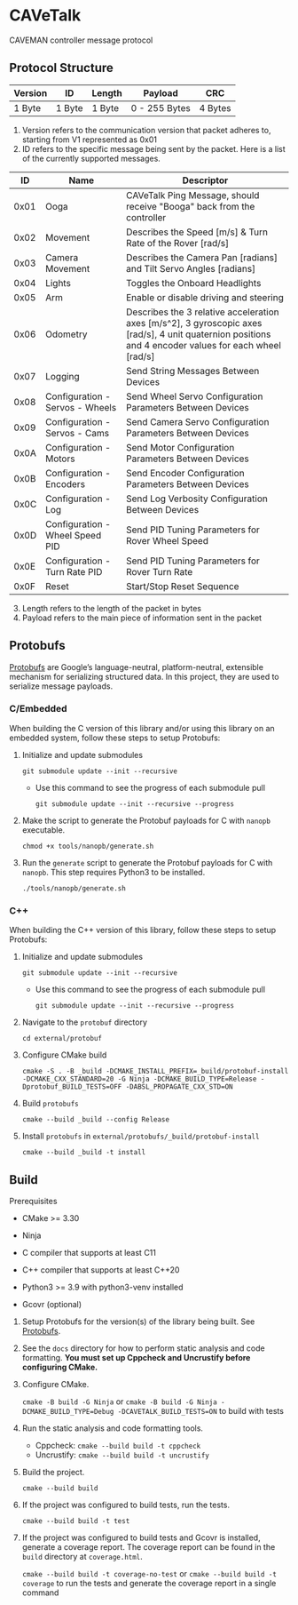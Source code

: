 # CAVeTalk

CAVEMAN controller message protocol

## Protocol Structure

| Version | ID     | Length | Payload       | CRC     |
| ------- | ------ | ------ | ------------- | ------- |
| 1 Byte  | 1 Byte | 1 Byte | 0 - 255 Bytes | 4 Bytes |

1. Version refers to the communication version that packet adheres to, starting from V1 represented as 0x01
2. ID refers to the specific message being sent by the packet. Here is a list of the currently supported messages.

| ID   | Name                            | Descriptor                                                                                                                 |
| ---- | ------------------------------- | -------------------------------------------------------------------------------------------------------------------------- |
| 0x01 | Ooga                            | CAVeTalk Ping Message, should receive "Booga" back from the controller                                                     |
| 0x02 | Movement                        | Describes the Speed [m/s] & Turn Rate of the Rover [rad/s]                                                                 |
| 0x03 | Camera Movement                 | Describes the Camera Pan [radians] and Tilt Servo Angles [radians]                                                         |
| 0x04 | Lights                          | Toggles the Onboard Headlights                                                                                             |
| 0x05 | Arm                             | Enable or disable driving and steering                                                                                     |
| 0x06 | Odometry                        | Describes the 3 relative acceleration axes [m/s^2], 3 gyroscopic axes [rad/s], 4 unit quaternion positions and 4 encoder values for each wheel [rad/s] |
| 0x07 | Logging                         | Send String Messages Between Devices                                                                                       |
| 0x08 | Configuration - Servos - Wheels | Send Wheel Servo Configuration Parameters Between Devices                                                                  |
| 0x09 | Configuration - Servos - Cams   | Send Camera Servo Configuration Parameters Between Devices                                                                 |
| 0x0A | Configuration - Motors          | Send Motor Configuration Parameters Between Devices                                                                        |
| 0x0B | Configuration - Encoders        | Send Encoder Configuration Parameters Between Devices                                                                      |
| 0x0C | Configuration - Log             | Send Log Verbosity Configuration Between Devices                                                                           |
| 0x0D | Configuration - Wheel Speed PID | Send PID Tuning Parameters for Rover Wheel Speed                                                                           |
| 0x0E | Configuration - Turn Rate PID   | Send PID Tuning Parameters for Rover Turn Rate                                                                             |
| 0x0F | Reset                           | Start/Stop Reset Sequence                                                                                                  |

3. Length refers to the length of the packet in bytes
4. Payload refers to the main piece of information sent in the packet

## Protobufs

[Protobufs](https://protobuf.dev/) are Google’s language-neutral, platform-neutral, extensible mechanism for serializing structured data. In this project, they are used to serialize message payloads.

### C/Embedded

When building the C version of this library and/or using this library on an embedded system, follow these steps to setup Protobufs:

1. Initialize and update submodules
   
   `git submodule update --init --recursive `
   
   - Use this command to see the progress of each submodule pull
     
      `git submodule update --init --recursive --progress`

2. Make the script to generate the Protobuf payloads for C with `nanopb` executable.
   
   `chmod +x tools/nanopb/generate.sh`

3. Run the `generate` script to generate the Protobuf payloads for C with `nanopb`.  This step requires Python3 to be installed.
   
    `./tools/nanopb/generate.sh`

### C++

When building the C++ version of this library, follow these steps to setup Protobufs:

1. Initialize and update submodules
   
   `git submodule update --init --recursive`
   
   - Use this command to see the progress of each submodule pull
     
      `git submodule update --init --recursive --progress`

2. Navigate to the `protobuf` directory
   
   `cd external/protobuf`

3. Configure CMake build
   
   `cmake -S . -B _build -DCMAKE_INSTALL_PREFIX=_build/protobuf-install -DCMAKE_CXX_STANDARD=20 -G Ninja -DCMAKE_BUILD_TYPE=Release -Dprotobuf_BUILD_TESTS=OFF -DABSL_PROPAGATE_CXX_STD=ON`

4. Build `protobufs`
   
   `cmake --build _build --config Release`

5. Install `protobufs` in `external/protobufs/_build/protobuf-install`
   
   `cmake --build _build -t install`

## Build

Prerequisites

- CMake >= 3.30

- Ninja

- C compiler that supports at least C11

- C++ compiler that supports at least C++20

- Python3 >= 3.9 with python3-venv installed

- Gcovr (optional)
1. Setup Protobufs for the version(s) of the library being built.  See [Protobufs](#protobufs).

2. See the `docs` directory for how to perform static analysis and code formatting. **You must set up Cppcheck and Uncrustify before configuring CMake.**

3. Configure CMake.
   
   `cmake -B build -G Ninja` or `cmake -B build -G Ninja -DCMAKE_BUILD_TYPE=Debug -DCAVETALK_BUILD_TESTS=ON` to build with tests

4. Run the static analysis and code formatting tools.
   
   - Cppcheck: `cmake --build build -t cppcheck`
   - Uncrustify: `cmake --build build -t uncrustify`

5. Build the project.
   
   `cmake --build build`

6. If the project was configured to build tests, run the tests.
   
   `cmake --build build -t test`

7. If the project was configured to build tests and Gcovr is installed, generate a coverage report.  The coverage report can be found in the `build` directory at `coverage.html`. 
   
   `cmake --build build -t coverage-no-test` or `cmake --build build -t coverage` to run the tests and generate the coverage report in a single command